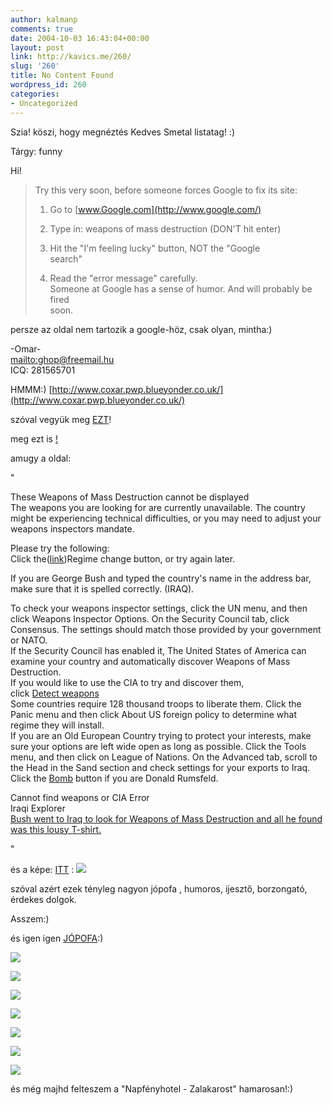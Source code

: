 ```yaml
---
author: kalmanp
comments: true
date: 2004-10-03 16:43:04+00:00
layout: post
link: http://kavics.me/260/
slug: '260'
title: No Content Found
wordpress_id: 260
categories:
- Uncategorized
---
```


Szia! köszi, hogy megnéztés Kedves Smetal listatag! :)




Tárgy: funny  
  
Hi!  
  
> Try this very soon, before someone forces Google to fix its site:  
>   
> 1) Go to [www.Google.com](http://www.google.com/)  
>   
> 2) Type in: weapons of mass destruction (DON'T hit enter)  
>   
> 3) Hit the "I'm feeling lucky" button, NOT the "Google  
> search"  
>   
> 4) Read the "error message" carefully.  
> Someone at Google has a sense of humor. And will probably be fired  
> soon.  
  
persze az oldal nem tartozik a google-höz, csak olyan, mintha:)  
  
-Omar-   
[mailto:ghop@freemail.hu](mailto:ghop@freemail.hu)  
ICQ: 281565701




HMMM:) [http://www.coxar.pwp.blueyonder.co.uk/](http://www.coxar.pwp.blueyonder.co.uk/)




szóval vegyük meg [EZT](http://www.amazon.co.uk/exec/obidos/ASIN/B000053W4Z/ref=ase_weaponsofmass-21/026-0311657-0323629)!







meg ezt is [!](http://www.amazon.co.uk/exec/obidos/ASIN/074325239X/ref=ase_weaponsofmass-21/026-0311657-0323629)




amugy a oldal:




"




These Weapons of Mass Destruction cannot be displayed  
The weapons you are looking for are currently unavailable. The country might be experiencing technical difficulties, or you may need to adjust your weapons inspectors mandate.




Please try the following:  
Click the([link](http://www.amazon.co.uk/exec/obidos/ASIN/B0000A08JQ/weaponsofmass-21))Regime change button, or try again later.




If you are George Bush and typed the country's name in the address bar, make sure that it is spelled correctly. (IRAQ).




To check your weapons inspector settings, click the UN menu, and then click Weapons Inspector Options. On the Security Council tab, click Consensus. The settings should match those provided by your government or NATO.   
If the Security Council has enabled it, The United States of America can examine your country and automatically discover Weapons of Mass Destruction.  
If you would like to use the CIA to try and discover them,   
click [Detect weapons](http://www.amazon.co.uk/exec/obidos/ASIN/074325239X/weaponsofmass-21)   
Some countries require 128 thousand troops to liberate them. Click the Panic menu and then click About US foreign policy to determine what regime they will install.   
If you are an Old European Country trying to protect your interests, make sure your options are left wide open as long as possible. Click the Tools menu, and then click on League of Nations. On the Advanced tab, scroll to the Head in the Sand section and check settings for your exports to Iraq.   
Click the [Bomb](http://www.amazon.co.uk/exec/obidos/ASIN/B000053W4Z/weaponsofmass-21) button if you are Donald Rumsfeld. 




  
Cannot find weapons or CIA Error  
Iraqi Explorer  
[Bush went to Iraq to look for Weapons of Mass Destruction and all he found was this lousy T-shirt.](http://www.coxar.pwp.blueyonder.co.uk/about.htm)




"




és a képe: [ITT](http://kavics.freeblog.hu/Files/Resize%20of%20gugli.JPG) : ![](http://kavics.freeblog.hu/Files/Resize%20of%20gugli.JPG)




szóval azért ezek tényleg nagyon jópofa , humoros, ijesztő, borzongató, érdekes dolgok.




Asszem:)




és igen igen [JÓPOFA](http://www.cafepress.com/wmd404):)




![](http://kavics.freeblog.hu/Files/PrtSc.JPG)




![](http://kavics.freeblog.hu/Files/kiskavics.JPG)




![](http://kavics.freeblog.hu/Files/fami.JPG)




![](http://kavics.freeblog.hu/Files/maci.bmp)




![](http://kavics.freeblog.hu/Files/matra.jpg)




![](http://kavics.freeblog.hu/Files/malta.jpg)




![](http://kavics.freeblog.hu/Files/szem2.JPG)




és még majhd felteszem a "Napfényhotel - Zalakarost" hamarosan!:)
























